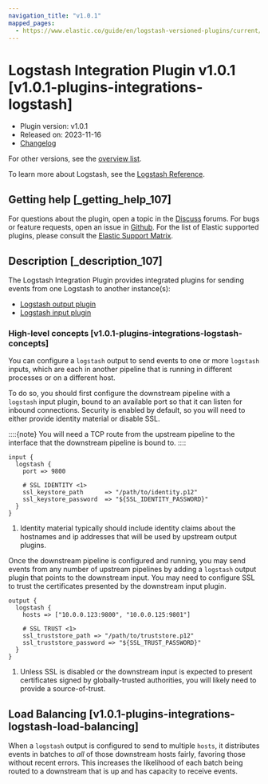 ```yaml
---
navigation_title: "v1.0.1"
mapped_pages:
  - https://www.elastic.co/guide/en/logstash-versioned-plugins/current/v1.0.1-plugins-integrations-logstash.html
---
```


# Logstash Integration Plugin v1.0.1 [v1.0.1-plugins-integrations-logstash]


* Plugin version: v1.0.1
* Released on: 2023-11-16
* [Changelog](https://github.com/logstash-plugins/logstash-integration-logstash/blob/v1.0.1/CHANGELOG.md)

For other versions, see the [overview list](integration-logstash-index.md).

To learn more about Logstash, see the [Logstash Reference](logstash://reference/index.md).

## Getting help [_getting_help_107]

For questions about the plugin, open a topic in the [Discuss](http://discuss.elastic.co) forums. For bugs or feature requests, open an issue in [Github](https://github.com/logstash-plugins/logstash-integration-logstash). For the list of Elastic supported plugins, please consult the [Elastic Support Matrix](https://www.elastic.co/support/matrix#matrix_logstash_plugins).


## Description [_description_107]

The Logstash Integration Plugin provides integrated plugins for sending events from one Logstash to another instance(s):

* [Logstash output plugin](/lsr/plugins-outputs-logstash.md)
* [Logstash input plugin](/lsr/plugins-inputs-logstash.md)

### High-level concepts [v1.0.1-plugins-integrations-logstash-concepts]

You can configure a `logstash` output to send events to one or more `logstash` inputs, which are each in another pipeline that is running in different processes or on a different host.

To do so, you should first configure the downstream pipeline with a `logstash` input plugin, bound to an available port so that it can listen for inbound connections. Security is enabled by default, so you will need to either provide identity material or disable SSL.

::::{note}
You will need a TCP route from the upstream pipeline to the interface that the downstream pipeline is bound to.
::::


```shell
input {
  logstash {
    port => 9800

    # SSL IDENTITY <1>
    ssl_keystore_path      => "/path/to/identity.p12"
    ssl_keystore_password  => "${SSL_IDENTITY_PASSWORD}"
  }
}
```

1. Identity material typically should include identity claims about the hostnames and ip addresses that will be used by upstream output plugins.


Once the downstream pipeline is configured and running, you may send events from any number of upstream pipelines by adding a `logstash` output plugin that points to the downstream input. You may need to configure SSL to trust the certificates presented by the downstream input plugin.

```shell
output {
  logstash {
    hosts => ["10.0.0.123:9800", "10.0.0.125:9801"]

    # SSL TRUST <1>
    ssl_truststore_path => "/path/to/truststore.p12"
    ssl_truststore_password => "${SSL_TRUST_PASSWORD}"
  }
}
```

1. Unless SSL is disabled or the downstream input is expected to present certificates signed by globally-trusted authorities, you will likely need to provide a source-of-trust.




## Load Balancing [v1.0.1-plugins-integrations-logstash-load-balancing]

When a `logstash` output is configured to send to multiple `hosts`, it distributes events in batches to *all* of those downstream hosts fairly, favoring those without recent errors. This increases the likelihood of each batch being routed to a downstream that is up and has capacity to receive events.


